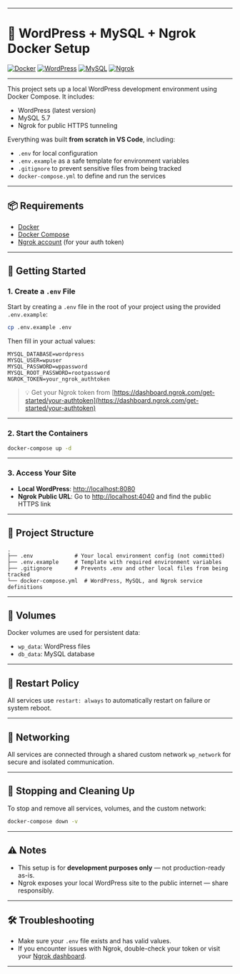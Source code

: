 
---

# 🐳 WordPress + MySQL + Ngrok Docker Setup

[![Docker](https://img.shields.io/badge/docker-ready-blue?logo=docker&logoColor=white)](https://www.docker.com/)
[![WordPress](https://img.shields.io/badge/wordpress-dev-blueviolet?logo=wordpress&logoColor=white)](https://wordpress.org/)
[![MySQL](https://img.shields.io/badge/mysql-5.7-blue?logo=mysql&logoColor=white)](https://www.mysql.com/)
[![Ngrok](https://img.shields.io/badge/ngrok-enabled-orange?logo=ngrok&logoColor=white)](https://ngrok.com/)

---

This project sets up a local WordPress development environment using Docker Compose. It includes:
- WordPress (latest version)
- MySQL 5.7
- Ngrok for public HTTPS tunneling

Everything was built **from scratch in VS Code**, including:
- `.env` for local configuration
- `.env.example` as a safe template for environment variables
- `.gitignore` to prevent sensitive files from being tracked
- `docker-compose.yml` to define and run the services

---

## 📦 Requirements

- [Docker](https://www.docker.com/)
- [Docker Compose](https://docs.docker.com/compose/)
- [Ngrok account](https://ngrok.com/) (for your auth token)

---

## 🚀 Getting Started

### 1. Create a `.env` File

Start by creating a `.env` file in the root of your project using the provided `.env.example`:

```bash
cp .env.example .env
```

Then fill in your actual values:

```env
MYSQL_DATABASE=wordpress
MYSQL_USER=wpuser
MYSQL_PASSWORD=wppassword
MYSQL_ROOT_PASSWORD=rootpassword
NGROK_TOKEN=your_ngrok_authtoken
```

> 💡 Get your Ngrok token from [https://dashboard.ngrok.com/get-started/your-authtoken](https://dashboard.ngrok.com/get-started/your-authtoken)

---

### 2. Start the Containers

```bash
docker-compose up -d
```

---

### 3. Access Your Site

- **Local WordPress**: [http://localhost:8080](http://localhost:8080)
- **Ngrok Public URL**: Go to [http://localhost:4040](http://localhost:4040) and find the public HTTPS link

---

## 📁 Project Structure

```
.
├── .env             # Your local environment config (not committed)
├── .env.example     # Template with required environment variables
├── .gitignore       # Prevents .env and other local files from being tracked
└── docker-compose.yml  # WordPress, MySQL, and Ngrok service definitions
```

---

## 📁 Volumes

Docker volumes are used for persistent data:

- `wp_data`: WordPress files
- `db_data`: MySQL database

---

## 🔄 Restart Policy

All services use `restart: always` to automatically restart on failure or system reboot.

---

## 📡 Networking

All services are connected through a shared custom network `wp_network` for secure and isolated communication.

---

## 🧹 Stopping and Cleaning Up

To stop and remove all services, volumes, and the custom network:

```bash
docker-compose down -v
```

---

## ⚠️ Notes

- This setup is for **development purposes only** — not production-ready as-is.
- Ngrok exposes your local WordPress site to the public internet — share responsibly.

---

## 🛠 Troubleshooting

- Make sure your `.env` file exists and has valid values.
- If you encounter issues with Ngrok, double-check your token or visit your [Ngrok dashboard](https://dashboard.ngrok.com).

---